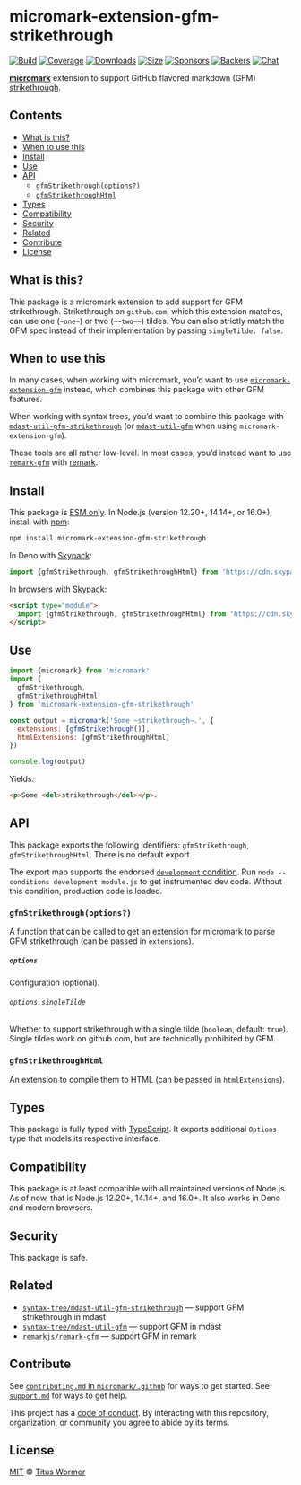 # micromark-extension-gfm-strikethrough

[![Build][build-badge]][build]
[![Coverage][coverage-badge]][coverage]
[![Downloads][downloads-badge]][downloads]
[![Size][size-badge]][size]
[![Sponsors][sponsors-badge]][collective]
[![Backers][backers-badge]][collective]
[![Chat][chat-badge]][chat]

**[micromark][]** extension to support GitHub flavored markdown (GFM)
[strikethrough][].

## Contents

*   [What is this?](#what-is-this)
*   [When to use this](#when-to-use-this)
*   [Install](#install)
*   [Use](#use)
*   [API](#api)
    *   [`gfmStrikethrough(options?)`](#gfmstrikethroughoptions)
    *   [`gfmStrikethroughHtml`](#gfmstrikethroughhtml)
*   [Types](#types)
*   [Compatibility](#compatibility)
*   [Security](#security)
*   [Related](#related)
*   [Contribute](#contribute)
*   [License](#license)

## What is this?

This package is a micromark extension to add support for GFM strikethrough.
Strikethrough on `github.com`, which this extension matches, can use one
(`~one~`) or two (`~~two~~`) tildes.
You can also strictly match the GFM spec instead of their implementation by
passing `singleTilde: false`.

## When to use this

In many cases, when working with micromark, you’d want to use
[`micromark-extension-gfm`][micromark-extension-gfm] instead, which combines
this package with other GFM features.

When working with syntax trees, you’d want to combine this package with
[`mdast-util-gfm-strikethrough`][mdast-util-gfm-strikethrough] (or
[`mdast-util-gfm`][mdast-util-gfm] when using `micromark-extension-gfm`).

These tools are all rather low-level.
In most cases, you’d instead want to use [`remark-gfm`][remark-gfm] with
[remark][].

## Install

This package is [ESM only][esm].
In Node.js (version 12.20+, 14.14+, or 16.0+), install with [npm][]:

```sh
npm install micromark-extension-gfm-strikethrough
```

In Deno with [Skypack][]:

```js
import {gfmStrikethrough, gfmStrikethroughHtml} from 'https://cdn.skypack.dev/micromark-extension-gfm-strikethrough@1?dts'
```

In browsers with [Skypack][]:

```html
<script type="module">
  import {gfmStrikethrough, gfmStrikethroughHtml} from 'https://cdn.skypack.dev/micromark-extension-gfm-strikethrough@1?min'
</script>
```

## Use

```js
import {micromark} from 'micromark'
import {
  gfmStrikethrough,
  gfmStrikethroughHtml
} from 'micromark-extension-gfm-strikethrough'

const output = micromark('Some ~strikethrough~.', {
  extensions: [gfmStrikethrough()],
  htmlExtensions: [gfmStrikethroughHtml]
})

console.log(output)
```

Yields:

```html
<p>Some <del>strikethrough</del></p>.
```

## API

This package exports the following identifiers: `gfmStrikethrough`,
`gfmStrikethroughHtml`.
There is no default export.

The export map supports the endorsed
[`development` condition](https://nodejs.org/api/packages.html#packages_resolving_user_conditions).
Run `node --conditions development module.js` to get instrumented dev code.
Without this condition, production code is loaded.

### `gfmStrikethrough(options?)`

A function that can be called to get an extension for micromark to parse
GFM strikethrough (can be passed in `extensions`).

##### `options`

Configuration (optional).

###### `options.singleTilde`

Whether to support strikethrough with a single tilde (`boolean`, default:
`true`).
Single tildes work on github.com, but are technically prohibited by GFM.

### `gfmStrikethroughHtml`

An extension to compile them to HTML (can be passed in `htmlExtensions`).

## Types

This package is fully typed with [TypeScript][].
It exports additional `Options` type that models its respective interface.

## Compatibility

This package is at least compatible with all maintained versions of Node.js.
As of now, that is Node.js 12.20+, 14.14+, and 16.0+.
It also works in Deno and modern browsers.

## Security

This package is safe.

## Related

*   [`syntax-tree/mdast-util-gfm-strikethrough`][mdast-util-gfm-strikethrough]
    — support GFM strikethrough in mdast
*   [`syntax-tree/mdast-util-gfm`][mdast-util-gfm]
    — support GFM in mdast
*   [`remarkjs/remark-gfm`][remark-gfm]
    — support GFM in remark

## Contribute

See [`contributing.md` in `micromark/.github`][contributing] for ways to get
started.
See [`support.md`][support] for ways to get help.

This project has a [code of conduct][coc].
By interacting with this repository, organization, or community you agree to
abide by its terms.

## License

[MIT][license] © [Titus Wormer][author]

<!-- Definitions -->

[build-badge]: https://github.com/micromark/micromark-extension-gfm-strikethrough/workflows/main/badge.svg

[build]: https://github.com/micromark/micromark-extension-gfm-strikethrough/actions

[coverage-badge]: https://img.shields.io/codecov/c/github/micromark/micromark-extension-gfm-strikethrough.svg

[coverage]: https://codecov.io/github/micromark/micromark-extension-gfm-strikethrough

[downloads-badge]: https://img.shields.io/npm/dm/micromark-extension-gfm-strikethrough.svg

[downloads]: https://www.npmjs.com/package/micromark-extension-gfm-strikethrough

[size-badge]: https://img.shields.io/bundlephobia/minzip/micromark-extension-gfm-strikethrough.svg

[size]: https://bundlephobia.com/result?p=micromark-extension-gfm-strikethrough

[sponsors-badge]: https://opencollective.com/unified/sponsors/badge.svg

[backers-badge]: https://opencollective.com/unified/backers/badge.svg

[collective]: https://opencollective.com/unified

[chat-badge]: https://img.shields.io/badge/chat-discussions-success.svg

[chat]: https://github.com/micromark/micromark/discussions

[npm]: https://docs.npmjs.com/cli/install

[skypack]: https://www.skypack.dev

[license]: license

[author]: https://wooorm.com

[contributing]: https://github.com/micromark/.github/blob/main/contributing.md

[support]: https://github.com/micromark/.github/blob/main/support.md

[coc]: https://github.com/micromark/.github/blob/main/code-of-conduct.md

[esm]: https://gist.github.com/sindresorhus/a39789f98801d908bbc7ff3ecc99d99c

[typescript]: https://www.typescriptlang.org

[micromark]: https://github.com/micromark/micromark

[remark]: https://github.com/remarkjs/remark

[micromark-extension-gfm]: https://github.com/micromark/micromark-extension-gfm

[mdast-util-gfm-strikethrough]: https://github.com/syntax-tree/mdast-util-gfm-strikethrough

[mdast-util-gfm]: https://github.com/syntax-tree/mdast-util-gfm

[remark-gfm]: https://github.com/remarkjs/remark-gfm

[strikethrough]: https://github.github.com/gfm/#strikethrough-extension-
